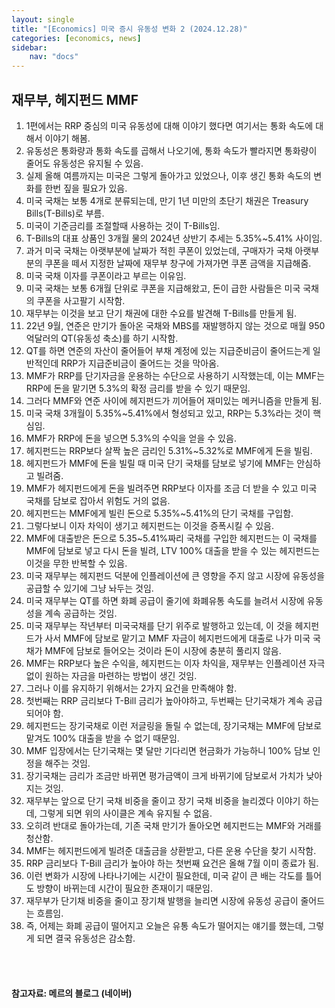 ```yaml
---
layout: single
title: "[Economics] 미국 증시 유동성 변화 2 (2024.12.28)"
categories: [economics, news]
sidebar:
    nav: "docs"
---
```


## 재무부, 헤지펀드 MMF
1. 1편에서는 RRP 중심의 미국 유동성에 대해 이야기 했다면 여기서는 통화 속도에 대해서 이야기 해봄.
1. 유동성은 통화량과 통화 속도를 곱해서 나오기에, 통화 속도가 빨라지면 통화량이 줄어도 유동성은 유지될 수 있음.
1. 실제 올해 여름까지는 미국은 그렇게 돌아가고 있었으나, 이후 생긴 통화 속도의 변화를 한번 짚을 필요가 있음.
1. 미국 국채는 보통 4개로 분류되는데, 만기 1년 미만의 초단기 채권은 Treasury Bills(T-Bills)로 부름.
1. 미국이 기준금리를 조절할때 사용하는 것이 T-Bills임.
1. T-Bills의 대표 상품인 3개월 물의 2024년 상반기 추세는 5.35%~5.41% 사이임.
1. 과거 미국 국채는 아랫부분에 날짜가 적힌 쿠폰이 있었는데, 구매자가 국채 아랫부분의 쿠폰을 떼서 지정한 날짜에 재무부 창구에 가져가면 쿠폰 금액을 지급해줌.
1. 미국 국채 이자를 쿠폰이라고 부르는 이유임.
1. 미국 국채는 보통 6개월 단위로 쿠폰을 지급해왔고, 돈이 급한 사람들은 미국 국채의 쿠폰을 사고팔기 시작함.
1. 재무부는 이것을 보고 단기 채권에 대한 수요를 발견해 T-Bills를 만들게 됨.
1. 22년 9월, 연준은 만기가 돌아온 국채와 MBS를 재발행하지 않는 것으로 매월 950억달러의 QT(유동성 축소)를 하기 시작함.
1. QT를 하면 연준의 자산이 줄어들어 부채 계정에 있는 지급준비금이 줄어드는게 일반적인데 RRP가 지급준비금이 줄어드는 것을 막아옴.
1. MMF가 RRP를 단기자금을 운용하는 수단으로 사용하기 시작했는데, 이는 MMF는 RRP에 돈을 맡기면 5.3%의 확정 금리를 받을 수 있기 때문임.
1. 그러다 MMF와 연준 사이에 헤지펀드가 끼어들어 재미있는 메커니즘을 만들게 됨.
1. 미국 국채 3개월이 5.35%~5.41%에서 형성되고 있고, RRP는 5.3%라는 것이 핵심임.
1. MMF가 RRP에 돈을 넣으면 5.3%의 수익을 얻을 수 있음.
1. 헤지펀드는 RRP보다 살짝 높은 금리인 5.31%~5.32%로 MMF에게 돈을 빌림.
1. 헤지펀드가 MMF에 돈을 빌릴 때 미국 단기 국채를 담보로 넣기에 MMF는 안심하고 빌려줌.
1. MMF가 헤지펀드에게 돈을 빌려주면 RRP보다 이자를 조금 더 받을 수 있고 미국 국채를 담보로 잡아서 위험도 거의 없음.
1. 헤지펀드는 MMF에게 빌린 돈으로 5.35%~5.41%의 단기 국채를 구입함.
1. 그렇다보니 이자 차익이 생기고 헤지펀드는 이것을 증폭시킬 수 있음.
1. MMF에 대출받은 돈으로 5.35~5.41%짜리 국채를 구입한 헤지펀드는 이 국채를 MMF에 담보로 넣고 다시 돈을 빌려, LTV 100% 대출을 받을 수 있는 헤지펀드는 이것을 무한 반복할 수 있음.
1. 미국 재무부는 헤지펀드 덕분에 인플레이션에 큰 영향을 주지 않고 시장에 유동성을 공급할 수 있기에 그냥 놔두는 것임.
1. 미국 재무부는 QT를 하면 화폐 공급이 줄기에 화폐유통 속도를 늘려서 시장에 유동성을 계속 공급하는 것임.
1. 미국 재무부는 작년부터 미국국채를 단기 위주로 발행하고 있는데, 이 것을 헤지펀드가 사서 MMF에 담보로 맡기고 MMF 자금이 헤지펀드에게 대출로 나가 미국 국채가 MMF에 담보로 들어오는 것이라 돈이 시장에 충분히 풀리지 않음.
1. MMF는 RRP보다 높은 수익을, 헤지펀드는 이자 차익을, 재무부는 인플레이션 자극 없이 원하는 자금을 마련하는 방법이 생긴 것임.
1. 그러나 이를 유지하기 위해서는 2가지 요건을 만족해야 함.
1. 첫번째는 RRP 금리보다 T-Bill 금리가 높아야하고, 두번째는 단기국채가 계속 공급되어야 함.
1. 헤지펀드는 장기국채로 이런 저글링을 돌릴 수 없는데, 장기국채는 MMF에 담보로 맡겨도 100% 대출을 받을 수 없기 때문임.
1. MMF 입장에서는 단기국채는 몇 달만 기다리면 현금화가 가능하니 100% 담보 인정을 해주는 것임.
1. 장기국채는 금리가 조금만 바뀌면 평가금액이 크게 바뀌기에 담보로서 가치가 낮아지는 것임.
1. 재무부는 앞으로 단기 국채 비중을 줄이고 장기 국채 비중을 늘리겠다 이야기 하는데, 그렇게 되면 위의 사이클은 계속 유지될 수 없음.
1. 오히려 반대로 돌아가는데, 기존 국채 만기가 돌아오면 헤지펀드는 MMF와 거래를 청산함.
1. MMF는 헤지펀드에게 빌려준 대출금을 상환받고, 다른 운용 수단을 찾기 시작함.
1. RRP 금리보다 T-Bill 금리가 높아야 하는 첫번째 요건은 올해 7월 이미 종료가 됨.
1. 이런 변화가 시장에 나타나기에는 시간이 필요한데, 미국 같이 큰 배는 각도를 틀어도 방향이 바뀌는데 시간이 필요한 존재이기 때문임.
1. 재무부가 단기채 비중을 줄이고 장기채 발행을 늘리면 시장에 유동성 공급이 줄어드는 흐름임.
1. 즉, 어제는 화폐 공급이 떨어지고 오늘은 유통 속도가 떨어지는 얘기를 했는데, 그렇게 되면 결국 유동성은 감소함.




<br/>
<br/>

#### 참고자료: 메르의 블로그 (네이버) 